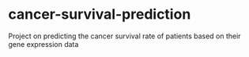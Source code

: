 # cancer-survival-prediction
Project on predicting the cancer survival rate of patients based on their gene expression data
